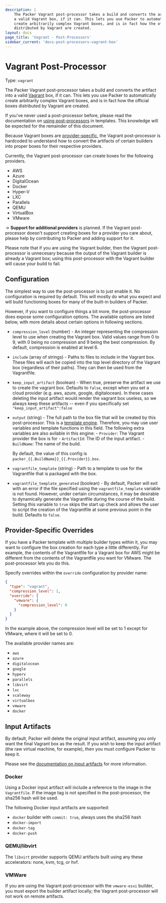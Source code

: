 ```yaml
---
description: |
    The Packer Vagrant post-processor takes a build and converts the artifact into
    a valid Vagrant box, if it can. This lets you use Packer to automatically
    create arbitrarily complex Vagrant boxes, and is in fact how the official boxes
    distributed by Vagrant are created.
layout: docs
page_title: 'Vagrant - Post-Processors'
sidebar_current: 'docs-post-processors-vagrant-box'
---
```


# Vagrant Post-Processor

Type: `vagrant`

The Packer Vagrant post-processor takes a build and converts the artifact into
a valid [Vagrant](https://www.vagrantup.com) box, if it can. This lets you use
Packer to automatically create arbitrarily complex Vagrant boxes, and is in
fact how the official boxes distributed by Vagrant are created.

If you've never used a post-processor before, please read the documentation on
[using post-processors](/docs/templates/post-processors.html) in templates.
This knowledge will be expected for the remainder of this document.

Because Vagrant boxes are
[provider-specific](https://docs.vagrantup.com/v2/boxes/format.html), the
Vagrant post-processor is hardcoded to understand how to convert the artifacts
of certain builders into proper boxes for their respective providers.

Currently, the Vagrant post-processor can create boxes for the following
providers.

-   AWS
-   Azure
-   DigitalOcean
-   Docker
-   Hyper-V
-   LXC
-   Parallels
-   QEMU
-   VirtualBox
-   VMware

-&gt; **Support for additional providers** is planned. If the Vagrant
post-processor doesn't support creating boxes for a provider you care about,
please help by contributing to Packer and adding support for it.

Please note that if you are using the Vagrant builder, then the Vagrant
post-processor is unnecesary because the output of the Vagrant builder is
already a Vagrant box; using this post-processor with the Vagrant builder will
cause your build to fail.

## Configuration

The simplest way to use the post-processor is to just enable it. No
configuration is required by default. This will mostly do what you expect and
will build functioning boxes for many of the built-in builders of Packer.

However, if you want to configure things a bit more, the post-processor does
expose some configuration options. The available options are listed below, with
more details about certain options in following sections.

-   `compression_level` (number) - An integer representing the compression
    level to use when creating the Vagrant box. Valid values range from 0 to 9,
    with 0 being no compression and 9 being the best compression. By default,
    compression is enabled at level 6.

-   `include` (array of strings) - Paths to files to include in the Vagrant
    box. These files will each be copied into the top level directory of the
    Vagrant box (regardless of their paths). They can then be used from the
    Vagrantfile.

-   `keep_input_artifact` (boolean) - When true, preserve the artifact we use to
    create the vagrant box. Defaults to `false`, except when you set a cloud
    provider (e.g. aws, azure, google, digitalocean). In these cases deleting
    the input artifact would render the vagrant box useless, so we always keep
    these artifacts -- even if you specifically set
    `"keep_input_artifact":false`

-   `output` (string) - The full path to the box file that will be created by
    this post-processor. This is a
    [template engine](/docs/templates/engine.html). Therefore, you may use user
    variables and template functions in this field. The following extra
    variables are also avilable in this engine:
        - `Provider`: The Vagrant provider the box is for
        - `ArtifactId`: The ID of the input artifact.
        - `BuildName`: The name of the build.

    By default, the value of this config is
    `packer_{{.BuildName}}_{{.Provider}}.box`.

-   `vagrantfile_template` (string) - Path to a template to use for the
    Vagrantfile that is packaged with the box.

-   `vagrantfile_template_generated` (boolean) - By default, Packer will
    exit with an error if the file specified using the
    `vagrantfile_template` variable is not found. However, under certain
    circumstances, it may be desirable to dynamically generate the
    Vagrantfile during the course of the build. Setting this variable to
    `true` skips the start up check and allows the user to script the
    creation of the Vagrantfile at some previous point in the build.
    Defaults to `false`.

## Provider-Specific Overrides

If you have a Packer template with multiple builder types within it, you may
want to configure the box creation for each type a little differently. For
example, the contents of the Vagrantfile for a Vagrant box for AWS might be
different from the contents of the Vagrantfile you want for VMware. The
post-processor lets you do this.

Specify overrides within the `override` configuration by provider name:

``` json
{
  "type": "vagrant",
  "compression_level": 1,
  "override": {
    "vmware": {
      "compression_level": 0
    }
  }
}
```

In the example above, the compression level will be set to 1 except for VMware,
where it will be set to 0.

The available provider names are:

-   `aws`
-   `azure`
-   `digitalocean`
-   `google`
-   `hyperv`
-   `parallels`
-   `libvirt`
-   `lxc`
-   `scaleway`
-   `virtualbox`
-   `vmware`
-   `docker`

## Input Artifacts

By default, Packer will delete the original input artifact, assuming you only
want the final Vagrant box as the result. If you wish to keep the input
artifact (the raw virtual machine, for example), then you must configure Packer
to keep it.

Please see the [documentation on input
artifacts](/docs/templates/post-processors.html#toc_2) for more information.

### Docker

Using a Docker input artifact will include a reference to the image in the
`Vagrantfile`. If the image tag is not specified in the post-processor, the
sha256 hash will be used.

The following Docker input artifacts are supported:

-   `docker` builder with `commit: true`, always uses the sha256 hash
-   `docker-import`
-   `docker-tag`
-   `docker-push`

### QEMU/libvirt

The `libvirt` provider supports QEMU artifacts built using any these
accelerators: none, kvm, tcg, or hvf.

### VMWare

If you are using the Vagrant post-processor with the `vmware-esxi` builder, you
must export the builder artifact locally; the Vagrant post-processor will
not work on remote artifacts.
